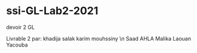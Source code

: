 # ssi-GL-Lab2-2021
devoir 2 GL

Livrable 2 par:
khadija salak
karim mouhssiny \n
Saad AHLA
Malika Laouan Yacouba    
